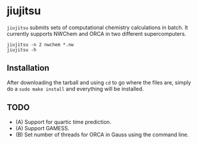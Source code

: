 # jiujitsu

`jiujitsu` submits sets of computational chemistry calculations in batch.
It currently supports NWChem and ORCA in two different supercomputers.

    jiujitsu -n 2 nwchem *.nw
    jiujitsu -h

## Installation

After downloading the tarball and using `cd` to go where the files are, simply do a `sudo make install` and everything will be installed.

## TODO

- (A) Support for quartic time prediction.
- (A) Support GAMESS.
- (B) Set number of threads for ORCA in Gauss using the command line.
